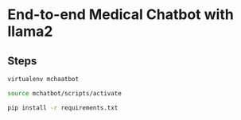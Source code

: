 # End-to-end Medical Chatbot with llama2

## Steps
```bash
virtualenv mchaatbot
```

```bash
source mchatbot/scripts/activate
```

```bash
pip install -r requirements.txt
```

